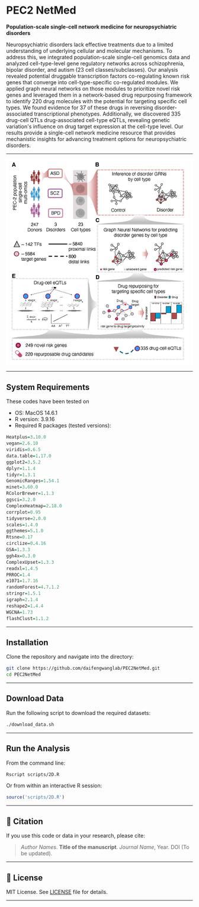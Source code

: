 # PEC2 NetMed

**Population-scale single-cell network medicine for neuropsychiatric disorders**

Neuropsychiatric disorders lack effective treatments due to a limited understanding of underlying cellular and molecular mechanisms. To address this, we integrated population-scale single-cell genomics data and analyzed cell-type-level gene regulatory networks across schizophrenia, bipolar disorder, and autism (23 cell classes/subclasses). Our analysis revealed potential druggable transcription factors co-regulating known risk genes that converge into cell-type-specific co-regulated modules. We applied graph neural networks on those modules to prioritize novel risk genes and leveraged them in a network-based drug repurposing framework to identify 220 drug molecules with the potential for targeting specific cell types. We found evidence for 37 of these drugs in reversing disorder-associated transcriptional phenotypes. Additionally, we discovered 335 drug-cell QTLs drug-associated cell-type eQTLs, revealing genetic variation's influence on drug target expression at the cell-type level. Our results provide a single-cell network medicine resource that provides mechanistic insights for advancing treatment options for neuropsychiatric disorders.

---
![Figure1](Fig1.tiff)

---

## System Requirements

These codes have been tested on
- OS: MacOS 14.6.1
- R version: 3.9.16  
- Required R packages (tested versions):

```r
Heatplus=3.10.0
vegan=2.6.10
viridis=0.6.5
data.table=1.17.0
ggplot2=3.5.2
dplyr=1.1.4
tidyr=1.3.1
GenomicRanges=1.54.1
minet=3.60.0
RColorBrewer=1.1.3
ggsci=3.2.0
ComplexHeatmap=2.18.0
corrplot=0.95
tidyverse=2.0.0
scales=1.4.0
ggthemes=5.1.0
Rtsne=0.17
circlize=0.4.16
GSA=1.3.3
ggh4x=0.3.0
ComplexUpset=1.3.3
readxl=1.4.5
PRROC=1.4
e1071=1.7.16
randomForest=4.7.1.2
stringr=1.5.1
igraph=2.1.4
reshape2=1.4.4
WGCNA=1.73
flashClust=1.1.2
```

---

## Installation

Clone the repository and navigate into the directory:

```bash
git clone https://github.com/daifengwanglab/PEC2NetMed.git
cd PEC2NetMed
```

---

## Download Data

Run the following script to download the required datasets:

```bash
./download_data.sh
```

---

## Run the Analysis

From the command line:

```bash
Rscript scripts/2D.R
```

Or from within an interactive R session:

```r
source('scripts/2D.R')
```

---

## 📄 Citation

If you use this code or data in your research, please cite:

> _Author Names_. **Title of the manuscript**. _Journal Name_, Year. DOI (To be updated).

---

## 📝 License

MIT License. See [LICENSE](LICENSE) file for details.

---
